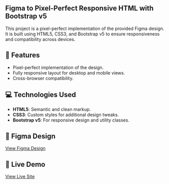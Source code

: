 ## Figma to Pixel-Perfect Responsive HTML with Bootstrap v5

This project is a pixel-perfect implementation of the provided Figma design. It is built using HTML5, CSS3, and Bootstrap v5 to ensure responsiveness and compatibility across devices.

## 📝 Features

- Pixel-perfect implementation of the design.
- Fully responsive layout for desktop and mobile views.
- Cross-browser compatibility.

## 💻 Technologies Used

- **HTML5**: Semantic and clean markup.
- **CSS3**: Custom styles for additional design tweaks.
- **Bootstrap v5**: For responsive design and utility classes.

## 🎨 Figma Design

[View Figma Design](https://www.figma.com/design/nGyxUrdYl89ph9z9m3AGjp/Frontend_test?node-id=0-1&t=2XKgzParREDG1sP0-1)

## 🔗 Live Demo

[View Live Site](https://shamsad-alam-meraj.github.io/theme-junction-task/)
